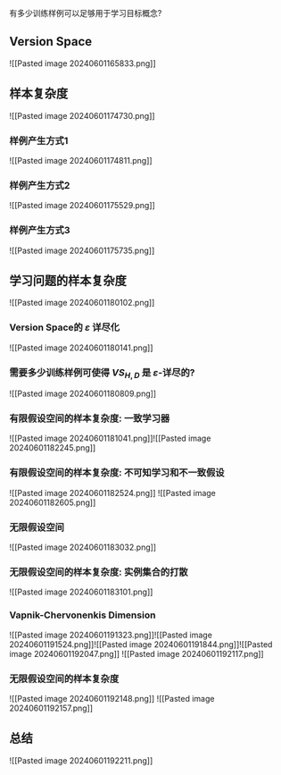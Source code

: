 有多少训练样例可以足够用于学习目标概念?
## Version Space
![[Pasted image 20240601165833.png]]
## 样本复杂度
![[Pasted image 20240601174730.png]]
### 样例产生方式1
![[Pasted image 20240601174811.png]]
### 样例产生方式2
![[Pasted image 20240601175529.png]]
### 样例产生方式3
![[Pasted image 20240601175735.png]]
## 学习问题的样本复杂度
![[Pasted image 20240601180102.png]]
### Version Space的 $\varepsilon$ 详尽化
![[Pasted image 20240601180141.png]]
### 需要多少训练样例可使得 $VS_{H,D}$ 是 $\varepsilon$-详尽的?
![[Pasted image 20240601180809.png]]
### 有限假设空间的样本复杂度: 一致学习器
![[Pasted image 20240601181041.png]]![[Pasted image 20240601182245.png]]
### 有限假设空间的样本复杂度: 不可知学习和不一致假设
![[Pasted image 20240601182524.png]]
![[Pasted image 20240601182605.png]]
### 无限假设空间
![[Pasted image 20240601183032.png]]
### 无限假设空间的样本复杂度: 实例集合的打散
![[Pasted image 20240601183101.png]]
### Vapnik-Chervonenkis Dimension
![[Pasted image 20240601191323.png]]![[Pasted image 20240601191524.png]]![[Pasted image 20240601191844.png]]![[Pasted image 20240601192047.png]]
![[Pasted image 20240601192117.png]]
### 无限假设空间的样本复杂度
![[Pasted image 20240601192148.png]]
![[Pasted image 20240601192157.png]]
## 总结
![[Pasted image 20240601192211.png]]